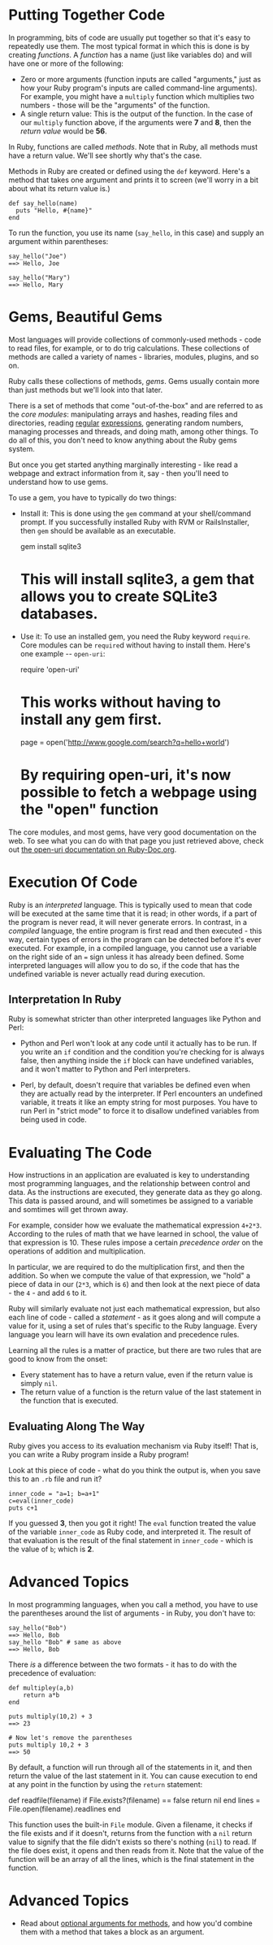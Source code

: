 # Putting Together Code

In programming, bits of code are usually put together so that it's
easy to repeatedly use them. The most typical format in which this is
done is by creating _functions_. A _function_ has a name (just like
variables do) and will have one or more of the following:

* Zero or more arguments (function inputs are called "arguments," just as how your Ruby program's inputs are called command-line arguments). For example, you might have a `multiply` function which multiplies two numbers - those will be the "arguments" of the function.
* A single return value: This is the output of the function. In the case of our `multiply` function above, if the arguments were **7** and **8**, then the _return value_ would be **56**.

In Ruby, functions are called _methods_. Note that in Ruby, all methods must have a return value. We'll see shortly why that's the case.

Methods in Ruby are created or defined using the `def` keyword. Here's a method that takes one argument and prints it to screen (we'll worry in a bit about what its return value is.)

    def say_hello(name)
      puts "Hello, #{name}"
    end

To run the function, you use its name (`say_hello`, in this case) and supply an argument within parentheses:

    say_hello("Joe")
    ==> Hello, Joe

    say_hello("Mary")
    ==> Hello, Mary

# Gems, Beautiful Gems

Most languages will provide collections of commonly-used methods - code to read files, for example, or to do trig calculations. These collections of methods are called a variety of names - libraries, modules, plugins, and so on. 

Ruby calls these collections of methods, _gems_. Gems usually contain more than just methods but we'll look into that later.

There is a set of methods that come "out-of-the-box" and are referred
to as the _core modules_: manipulating arrays and hashes, reading
files and directories, reading
[regular](http://net.tutsplus.com/tutorials/javascript-ajax/you-dont-know-anything-about-regular-expressions/)
[expressions](http://www.grymoire.com/Unix/Regular.html), generating
random numbers, managing processes and threads, and doing math, among
other things. To do all of this, you don't need to know anything about
the Ruby gems system.

But once you get started anything marginally interesting - like read a
webpage and extract information from it, say - then you'll need to
understand how to use gems.

To use a gem, you have to typically do two things:

* Install it: This is done using the `gem` command at your shell/command prompt. If you successfully installed Ruby with RVM or RailsInstaller, then `gem` should be available as an executable.

    gem install sqlite3
    # This will install sqlite3, a gem that allows you to create SQLite3 databases.

* Use it: To use an installed gem, you need the Ruby keyword `require`. Core modules can be `require`d without having to install them. Here's one example -- `open-uri`:

    require 'open-uri'
    # This works without having to install any gem first.
    page = open('http://www.google.com/search?q=hello+world')
    # By requiring open-uri, it's now possible to fetch a webpage using the "open" function

The core modules, and most gems, have very good documentation on the web. To see what you can do with that page you just retrieved above, check out [the open-uri documentation on Ruby-Doc.org](http://www.ruby-doc.org/stdlib-1.9.3/libdoc/open-uri/rdoc/OpenURI.html).

# Execution Of Code

Ruby is an _interpreted_ language. This is typically used to mean that
code will be executed at the same time that it is read; in other words, if
a part of the program is never read, it will never generate errors. In
contrast, in a _compiled_ language, the entire program is first read
and then executed - this way, certain types of errors in the program
can be detected before it's ever executed. For example, in a compiled
language, you cannot use a variable on the right side of an `=` sign
unless it has already been defined. Some interpreted languages will
allow you to do so, if the code that has the undefined variable is
never actually read during execution.

## Interpretation In Ruby

Ruby is somewhat stricter than other interpreted languages like Python and Perl:

* Python and Perl won't look at any code until it actually has to be
  run. If you write an `if` condition and the condition you're
  checking for is always false, then anything inside the `if` block can have
  undefined variables, and it won't matter to Python and Perl
  interpreters.

* Perl, by default, doesn't require that variables be defined
  even when they are actually read by the interpreter. If Perl encounters an undefined variable,
  it treats it like an empty string for most purposes. You have to run
  Perl in "strict mode" to force it to disallow undefined variables from being used in code.

# Evaluating The Code

How instructions in an application are evaluated is key to
understanding most programming languages, and the relationship between
control and data. As the instructions are executed, they generate data
as they go along. This data is passed around, and will sometimes be
assigned to a variable and somtimes will get thrown away.

For example, consider how we evaluate the mathematical expression `4+2*3`. According to the rules of math that we have learned in school, the value of that expression is 10. These rules impose a certain _precedence order_ on the operations of addition and multiplication.

In particular, we are required to do the multiplication first, and then the addition. So when we compute the value of that expression, we "hold" a piece of data in our (`2*3`, which is `6`) and then look at the next piece of data - the `4` - and add `6` to it.

Ruby will similarly evaluate not just each mathematical expression,
but also each line of code - called a _statement_ - as it goes along
and will compute a value for it, using a set of rules that's specific
to the Ruby language. Every language you learn will have its own
evalation and precedence rules.

Learning all the rules is a matter of practice, but there are two rules that are good to know from the onset:

* Every statement has to have a return value, even if the return value is simply `nil`.
* The return value of a function is the return value of the last statement in the function that is executed.

## Evaluating Along The Way

Ruby gives you access to its evaluation mechanism via Ruby itself! That is, you can write a Ruby program inside a Ruby program!

Look at this piece of code - what do you think the output is, when you save this to an `.rb` file and run it?

    inner_code = "a=1; b=a+1"
    c=eval(inner_code)
    puts c+1

If you guessed **3**, then you got it right! The `eval` function treated the value of the variable `inner_code` as Ruby code, and interpreted it. The result of that evaluation is the result of the final statement in `inner_code` - which is the value of `b`; which is **2**.

# Advanced Topics

In most programming languages, when you call a method, you have to use the parentheses around the list of arguments - in Ruby, you don't have to:

    say_hello("Bob")
    ==> Hello, Bob
    say_hello "Bob" # same as above
    ==> Hello, Bob 

There _is_ a difference between the two formats - it has to do with the precedence of evaluation:

    def multipley(a,b)
        return a*b
    end
 
    puts multiply(10,2) + 3
    ==> 23
 
    # Now let's remove the parentheses
    puts multiply 10,2 + 3
    ==> 50
 
By default, a function will run through all of the statements in it, and then return the value of the last statement in it. You can cause execution to end at any point in the function by using the `return` statement:

   def readfile(filename)
       if File.exists?(filename) == false
          return nil
       end
       lines = File.open(filename).readlines
   end

This function uses the built-in `File` module. Given a filename, it
checks if the file exists and if it doesn't, returns from the function
with a `nil` return value to signify that the file didn't exists so
there's nothing (`nil`) to read. If the file does exist, it opens and
then reads from it. Note that the value of the function will be an
array of all the lines, which is the final statement in the function.

# Advanced Topics

* Read about [optional arguments for methods](http://www.ruby-doc.org/docs/ProgrammingRuby/html/tut_methods.html), and how you'd combine them with a method that takes a block as an argument.
